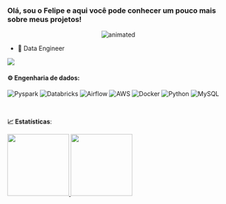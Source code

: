 ### Olá, sou o Felipe e aqui você pode conhecer um pouco mais sobre meus projetos!
<p align="center">
  <img src="https://github.com/karinnecristina/karinnecristina/blob/master/Banner.gif" alt="animated" />
</p>

- 🎲 Data Engineer



<div> 
<a href="https://www.linkedin.com/in/felipe-solera-b2a60026b" target="_blank"><img src="https://img.shields.io/badge/-LinkedIn-%230077B5?style=for-the-badge&logo=linkedin&logoColor=white" target="_blank"></a>

<div>


   #### ⚙️ Engenharia de dados:
 ![Pyspark](https://img.shields.io/badge/-Pyspark-black?style=flat-square&logo=Apache-Spark)
 ![Databricks](https://img.shields.io/badge/-Databricks-black?style=flat-square&logo=Databricks)
 ![Airflow](https://img.shields.io/badge/-Airflow-black?style=flat-square&logo=Apache-Airflow)
 ![AWS](https://img.shields.io/badge/-AWS-black?style=flat-square&logo=Amazon-AWS)
 ![Docker](https://img.shields.io/badge/-Docker-black?style=flat-square&logo=Docker)
  ![Python](https://img.shields.io/badge/-Python-black?style=flat-square&logo=Python)
 ![MySQL](https://img.shields.io/badge/-MySql-black?style=flat-square&logo=MySQL)


 <br>

<b> :chart_with_upwards_trend: Estatísticas</b>:

<a href="https://github.com/karinnecristina">
  <img height="140em" src="https://github-readme-stats.vercel.app/api?username=FelipeSolera&show_icons=true&theme=dark&include_commits=true"/>
</a>

<a href="https://github.com/karinnecristina">
  <img height="140em" src="https://github-readme-stats.vercel.app/api/top-langs/?username=FelipeSolera&layout=compact&langs_count=8&theme=dark"/>
</a>


<br></br>
